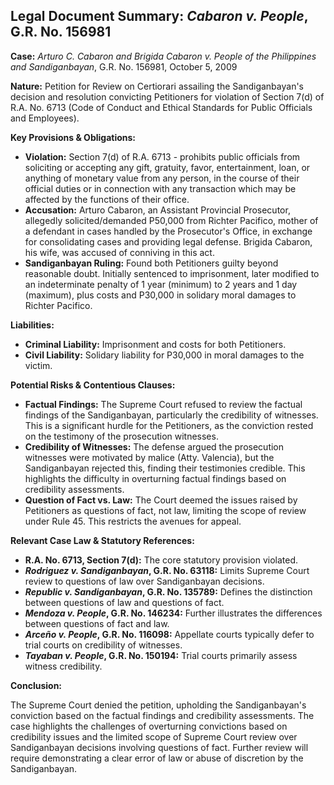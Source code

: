 ## Legal Document Summary: *Cabaron v. People*, G.R. No. 156981

**Case:** *Arturo C. Cabaron and Brigida Cabaron v. People of the Philippines and Sandiganbayan*, G.R. No. 156981, October 5, 2009

**Nature:** Petition for Review on Certiorari assailing the Sandiganbayan's decision and resolution convicting Petitioners for violation of Section 7(d) of R.A. No. 6713 (Code of Conduct and Ethical Standards for Public Officials and Employees).

**Key Provisions & Obligations:**

*   **Violation:** Section 7(d) of R.A. 6713 - prohibits public officials from soliciting or accepting any gift, gratuity, favor, entertainment, loan, or anything of monetary value from any person, in the course of their official duties or in connection with any transaction which may be affected by the functions of their office.
*   **Accusation:** Arturo Cabaron, an Assistant Provincial Prosecutor, allegedly solicited/demanded P50,000 from Richter Pacifico, mother of a defendant in cases handled by the Prosecutor's Office, in exchange for consolidating cases and providing legal defense. Brigida Cabaron, his wife, was accused of conniving in this act.
*   **Sandiganbayan Ruling:** Found both Petitioners guilty beyond reasonable doubt. Initially sentenced to imprisonment, later modified to an indeterminate penalty of 1 year (minimum) to 2 years and 1 day (maximum), plus costs and P30,000 in solidary moral damages to Richter Pacifico.

**Liabilities:**

*   **Criminal Liability:** Imprisonment and costs for both Petitioners.
*   **Civil Liability:** Solidary liability for P30,000 in moral damages to the victim.

**Potential Risks & Contentious Clauses:**

*   **Factual Findings:** The Supreme Court refused to review the factual findings of the Sandiganbayan, particularly the credibility of witnesses. This is a significant hurdle for the Petitioners, as the conviction rested on the testimony of the prosecution witnesses.
*   **Credibility of Witnesses:** The defense argued the prosecution witnesses were motivated by malice (Atty. Valencia), but the Sandiganbayan rejected this, finding their testimonies credible. This highlights the difficulty in overturning factual findings based on credibility assessments.
*   **Question of Fact vs. Law:** The Court deemed the issues raised by Petitioners as questions of fact, not law, limiting the scope of review under Rule 45. This restricts the avenues for appeal.

**Relevant Case Law & Statutory References:**

*   **R.A. No. 6713, Section 7(d):** The core statutory provision violated.
*   ***Rodriguez v. Sandiganbayan*, G.R. No. 63118:** Limits Supreme Court review to questions of law over Sandiganbayan decisions.
*   ***Republic v. Sandiganbayan*, G.R. No. 135789:** Defines the distinction between questions of law and questions of fact.
*    ***Mendoza v. People*, G.R. No. 146234:** Further illustrates the differences between questions of fact and law.
*   ***Arceño v. People*, G.R. No. 116098:** Appellate courts typically defer to trial courts on credibility of witnesses.
*   ***Tayaban v. People*, G.R. No. 150194:** Trial courts primarily assess witness credibility.

**Conclusion:**

The Supreme Court denied the petition, upholding the Sandiganbayan's conviction based on the factual findings and credibility assessments. The case highlights the challenges of overturning convictions based on credibility issues and the limited scope of Supreme Court review over Sandiganbayan decisions involving questions of fact. Further review will require demonstrating a clear error of law or abuse of discretion by the Sandiganbayan.
